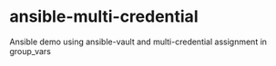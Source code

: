 # ansible-multi-credential
Ansible demo using ansible-vault and multi-credential assignment in group_vars
